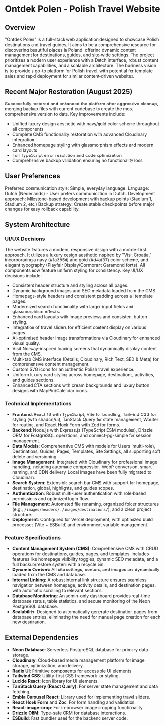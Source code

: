 # Ontdek Polen - Polish Travel Website

## Overview
"Ontdek Polen" is a full-stack web application designed to showcase Polish destinations and travel guides. It aims to be a comprehensive resource for discovering beautiful places in Poland, offering dynamic content management for destinations, guides, and site-wide settings. The project prioritizes a modern user experience with a Dutch interface, robust content management capabilities, and a scalable architecture. The business vision is to provide a go-to platform for Polish travel, with potential for template sales and rapid deployment for similar content-driven websites.

## Recent Major Restoration (August 2025)
Successfully restored and enhanced the platform after aggressive cleanup, merging backup files with current codebase to create the most comprehensive version to date. Key improvements include:
- Unified luxury design aesthetic with navy/gold color scheme throughout all components
- Complete CMS functionality restoration with advanced Cloudinary integration
- Enhanced homepage styling with glassmorphism effects and modern card layouts
- Full TypeScript error resolution and code optimization
- Comprehensive backup validation ensuring no functionality loss

## User Preferences
Preferred communication style: Simple, everyday language.
Language: Dutch (Nederlands) - User prefers communication in Dutch.
Development approach: Milestone-based development with backup points (Stadium 1, Stadium 2, etc.)
Backup strategy: Create stable checkpoints before major changes for easy rollback capability.

## System Architecture

### UI/UX Decisions
The website features a modern, responsive design with a mobile-first approach. It utilizes a luxury design aesthetic inspired by "Visit Croatia," incorporating a navy (#1a365d) and gold (#d4af37) color scheme, and elegant typography (Playfair Display/Cormorant Garamond fonts). All components now feature uniform styling for consistency. Key UI/UX decisions include:
- Consistent header structure and styling across all pages.
- Dynamic background images and SEO metadata loaded from the CMS.
- Homepage-style headers and consistent padding across all template pages.
- Modernized search functionality with larger input fields and glassmorphism effects.
- Enhanced card layouts with image previews and consistent button styling.
- Integration of travel sliders for efficient content display on various pages.
- AI-optimized header image transformations via Cloudinary for enhanced visual quality.
- Visit Norway-inspired loading screens that dynamically display content from the CMS.
- Multi-tab CMS interface (Details, Cloudinary, Rich Text, SEO & Meta) for comprehensive content management.
- Custom SVG icons for an authentic Polish travel experience.
- Uniform luxury card styling across homepage, destinations, activities, and guides sections.
- Enhanced CTA sections with cream backgrounds and luxury button designs with MapPin/Calendar icons.

### Technical Implementations
- **Frontend**: React 18 with TypeScript, Vite for bundling, Tailwind CSS for styling (with shadcn/ui), TanStack Query for state management, Wouter for routing, and React Hook Form with Zod for forms.
- **Backend**: Node.js with Express.js (TypeScript ESM modules), Drizzle ORM for PostgreSQL operations, and connect-pg-simple for session management.
- **Data Models**: Comprehensive CMS with models for Users (multi-role), Destinations, Guides, Pages, Templates, Site Settings, all supporting soft delete and versioning.
- **Image Management**: Integrated with Cloudinary for professional image handling, including automatic compression, WebP conversion, smart naming, and CDN delivery. Local images have been fully migrated to Cloudinary.
- **Search System**: Extensible search bar CMS with support for homepage, destination, global, highlights, and guides scopes.
- **Authentication**: Robust multi-user authentication with role-based permissions and optimized login flow.
- **File Management**: Automated file renaming, organized folder structures (e.g., `/images/headers/`, `/images/destinations/`), and a clean project structure.
- **Deployment**: Configured for Vercel deployment, with optimized build processes (Vite + ESBuild) and environment variable management.

### Feature Specifications
- **Content Management System (CMS)**: Comprehensive CMS with CRUD operations for destinations, guides, pages, and templates. Includes features like homepage visibility toggles, dynamic SEO metadata, and a full backup/restore system with a recycle bin.
- **Dynamic Content**: All site settings, content, and images are dynamically loaded from the CMS and database.
- **Internal Linking**: A robust internal link structure ensures seamless navigation between homepage, activity details, and destination pages, with automatic scrolling to relevant sections.
- **Database Monitoring**: An admin-only dashboard provides real-time database status, table statistics, and secure monitoring of the Neon PostgreSQL database.
- **Scalability**: Designed to automatically generate destination pages from database entries, eliminating the need for manual page creation for each new destination.

## External Dependencies

- **Neon Database**: Serverless PostgreSQL database for primary data storage.
- **Cloudinary**: Cloud-based media management platform for image storage, optimization, and delivery.
- **Radix UI**: Primitive components for accessible UI elements.
- **Tailwind CSS**: Utility-first CSS framework for styling.
- **Lucide React**: Icon library for UI elements.
- **TanStack Query (React Query)**: For server state management and data fetching.
- **Embla Carousel React**: Library used for implementing travel sliders.
- **React Hook Form** and **Zod**: For form handling and validation.
- **React-image-crop**: For in-browser image cropping functionality.
- **Drizzle ORM**: Type-safe ORM for database interactions.
- **ESBuild**: Fast bundler used for the backend server code.